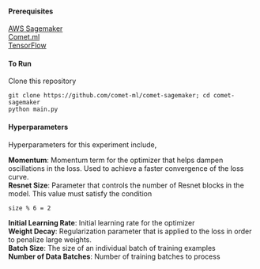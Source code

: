 #### Prerequisites

[AWS Sagemaker](https://github.com/aws/sagemaker-python-sdk)  
[Comet.ml](https://www.comet.ml/)  
[TensorFlow](https://www.tensorflow.org/)


#### To Run
Clone this repository
```
git clone https://github.com/comet-ml/comet-sagemaker; cd comet-sagemaker
python main.py
```

#### Hyperparameters

Hyperparameters for this experiment include,

**Momentum**: Momentum term for the optimizer that helps dampen oscillations in the loss. Used to achieve a faster convergence of the loss curve.   
**Resnet Size**: Parameter that controls the number of Resnet blocks in the model. This value must satisfy the condition

```
size % 6 = 2 
```

**Initial Learning Rate**: Initial learning rate for the optimizer  
**Weight Decay**: Regularization parameter that is applied to the loss in order to penalize large weights.  
**Batch Size**: The size of an individual batch of training examples  
**Number of Data Batches**: Number of training batches to process  